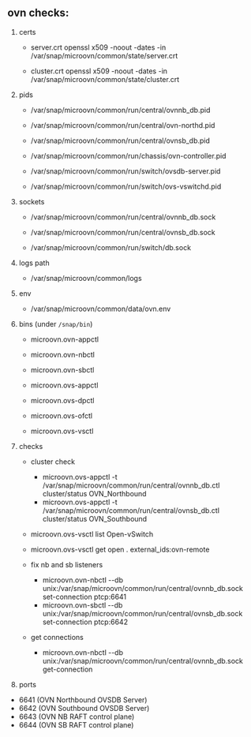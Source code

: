 ## ovn checks:
1. certs
    - server.crt
    openssl x509 -noout -dates -in /var/snap/microovn/common/state/server.crt

    - cluster.crt
    openssl x509 -noout -dates -in /var/snap/microovn/common/state/cluster.crt

2. pids
    - /var/snap/microovn/common/run/central/ovnnb_db.pid  
    - /var/snap/microovn/common/run/central/ovn-northd.pid  
    - /var/snap/microovn/common/run/central/ovnsb_db.pid

    - /var/snap/microovn/common/run/chassis/ovn-controller.pid

    - /var/snap/microovn/common/run/switch/ovsdb-server.pid
    - /var/snap/microovn/common/run/switch/ovs-vswitchd.pid

3. sockets
    - /var/snap/microovn/common/run/central/ovnnb_db.sock
    - /var/snap/microovn/common/run/central/ovnsb_db.sock

    - /var/snap/microovn/common/run/switch/db.sock

4. logs path
    - /var/snap/microovn/common/logs

5. env
    - /var/snap/microovn/common/data/ovn.env

6. bins (under `/snap/bin`)
    - microovn.ovn-appctl
    - microovn.ovn-nbctl
    - microovn.ovn-sbctl
    
    - microovn.ovs-appctl
    - microovn.ovs-dpctl
    - microovn.ovs-ofctl
    - microovn.ovs-vsctl

7. checks
    - cluster check
        - microovn.ovs-appctl -t /var/snap/microovn/common/run/central/ovnnb_db.ctl cluster/status OVN_Northbound
        - microovn.ovs-appctl -t /var/snap/microovn/common/run/central/ovnsb_db.ctl cluster/status OVN_Southbound

    - microovn.ovs-vsctl list Open-vSwitch

    - microovn.ovs-vsctl get open . external_ids:ovn-remote

    - fix nb and sb listeners
        - microovn.ovn-nbctl --db unix:/var/snap/microovn/common/run/central/ovnnb_db.sock set-connection ptcp:6641
        - microovn.ovn-sbctl --db unix:/var/snap/microovn/common/run/central/ovnsb_db.sock set-connection ptcp:6642

    - get connections
        - microovn.ovn-nbctl --db unix:/var/snap/microovn/common/run/central/ovnnb_db.sock get-connection

8. ports
  - 6641 (OVN Northbound OVSDB Server)
  - 6642 (OVN Southbound OVSDB Server)
  - 6643 (OVN NB RAFT control plane)
  - 6644 (OVN SB RAFT control plane)